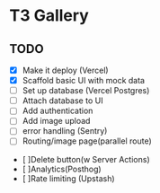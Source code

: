 # T3 Gallery

## TODO
- [x] Make it deploy (Vercel)
- [x] Scaffold basic UI with mock data
- [ ] Set up database (Vercel Postgres)
- [ ] Attach database to UI
- [ ] Add authentication
-  [ ] Add image upload
- [ ] error handling (Sentry)
- [ ] Routing/image page(parallel route)
- [ ]Delete button(w Server Actions)
- [ ]Analytics(Posthog)
- [ ]Rate limiting (Upstash)
